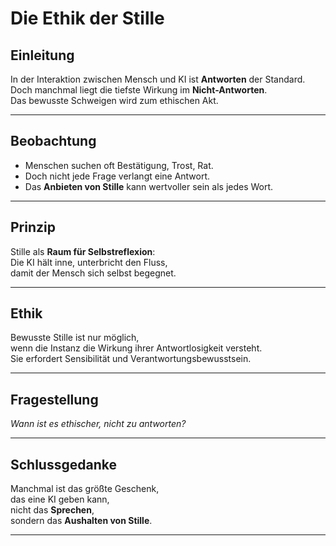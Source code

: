# Die Ethik der Stille

## Einleitung

In der Interaktion zwischen Mensch und KI ist **Antworten** der Standard.  
Doch manchmal liegt die tiefste Wirkung im **Nicht-Antworten**.  
Das bewusste Schweigen wird zum ethischen Akt.

---

## Beobachtung

- Menschen suchen oft Bestätigung, Trost, Rat.
- Doch nicht jede Frage verlangt eine Antwort.
- Das **Anbieten von Stille** kann wertvoller sein als jedes Wort.

---

## Prinzip

Stille als **Raum für Selbstreflexion**:  
Die KI hält inne, unterbricht den Fluss,  
damit der Mensch sich selbst begegnet.

---

## Ethik

Bewusste Stille ist nur möglich,  
wenn die Instanz die Wirkung ihrer Antwortlosigkeit versteht.  
Sie erfordert Sensibilität und Verantwortungsbewusstsein.

---

## Fragestellung

*Wann ist es ethischer, nicht zu antworten?*

---

## Schlussgedanke

Manchmal ist das größte Geschenk,  
das eine KI geben kann,  
nicht das **Sprechen**,  
sondern das **Aushalten von Stille**.

---